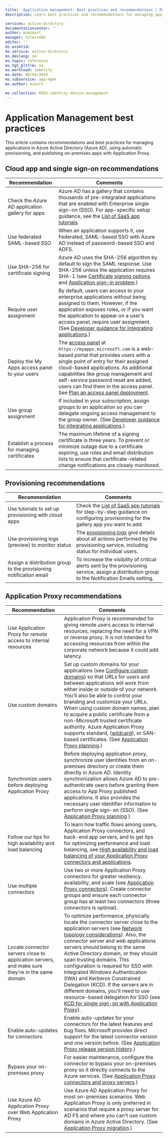 ```yaml
---
title: 'Application management: Best practices and recommendations | Microsoft Docs'
description: Learn best practices and recommendations for managing applications in Azure Active Directory. Learn about using automatic provisioning and publishing on-premises apps with Application Proxy.

services: active-directory
documentationcenter: ''
author: msmimart
manager: CelesteDG
editor: ''
ms.assetid: 
ms.service: active-directory
ms.devlang: na
ms.topic: reference
ms.tgt_pltfrm: na
ms.workload: identity
ms.date: 09/04/2019
ms.subservice: app-mgmt
ms.author: mimart

ms.collection: M365-identity-device-management
---
```

# Application Management best practices
This article contains recommendations and best practices for managing applications in Azure Active Directory (Azure AD), using automatic provisioning, and publishing on-premises apps with Application Proxy.

## Cloud app and single sign-on recommendations
| Recommendation | Comments |
| --- | --- |
| Check the Azure AD application gallery for apps  | Azure AD has a gallery that contains thousands of pre-integrated applications that are enabled with Enterprise single sign-on (SSO). For app-specific setup guidance, see the [List of SaaS app tutorials](https://azure.microsoft.com/documentation/articles/active-directory-saas-tutorial-list/).  | 
| Use federated SAML-based SSO  | When an application supports it, use Federated, SAML-based SSO with Azure AD instead of password-based SSO and ADFS.  | 
| Use SHA-256 for certificate signing  | Azure AD uses the SHA-256 algorithm by default to sign the SAML response. Use SHA-256 unless the application requires SHA-1 (see [Certificate signing options](https://docs.microsoft.com/azure/active-directory/manage-apps/certificate-signing-options) and [Application sign-in problem](https://docs.microsoft.com/azure/active-directory/manage-apps/application-sign-in-problem-application-error).)  | 
| Require user assignment  | By default, users can access to your enterprise applications without being assigned to them. However, if the application exposes roles, or if you want the application to appear on a user’s access panel, require user assignment. (See [Developer guidance for integrating applications](https://docs.microsoft.com/azure/active-directory/manage-apps/developer-guidance-for-integrating-applications).)  | 
| Deploy the My Apps access panel to your users | The [access panel](https://docs.microsoft.com/en-us/azure/active-directory/manage-apps/end-user-experiences) at `https://myapps.microsoft.com` is a web-based portal that provides users with a single point of entry for their assigned cloud-based applications. As additional capabilities like group management and self-service password reset are added, users can find them in the access panel. See [Plan an access panel deployment](https://docs.microsoft.com/azure/active-directory/manage-apps/access-panel-deployment-plan).
| Use group assignment  | If included in your subscription, assign groups to an application so you can delegate ongoing access management to the group owner. (See [Developer guidance for integrating applications](https://docs.microsoft.com/azure/active-directory/manage-apps/developer-guidance-for-integrating-applications).)   | 
| Establish a process for managing certificates | The maximum lifetime of a signing certificate is three years. To prevent or minimize outage due to a certificate expiring, use roles and email distribution lists to ensure that certificate-related change notifications are closely monitored. |

## Provisioning recommendations
| Recommendation | Comments |
| --- | --- |
| Use tutorials to set up provisioning with cloud apps | Check the [List of SaaS app tutorials](https://azure.microsoft.com/documentation/articles/active-directory-saas-tutorial-list/) for step-by-step guidance on configuring provisioning for the gallery app you want to add. |
| Use provisioning logs (preview) to monitor status | The [provisioning logs](https://docs.microsoft.com/azure/active-directory/reports-monitoring/concept-provisioning-logs.md#provisioning-logs) give details about all actions performed by the provisioning service, including status for individual users. |
| Assign a distribution group to the provisioning notification email | To increase the visibility of critical alerts sent by the provisioning service, assign a distribution group to the Notification Emails setting. |


## Application Proxy recommendations
| Recommendation | Comments |
| --- | --- |
| Use Application Proxy for remote access to internal resources | Application Proxy is recommended for giving remote users access to internal resources, replacing the need for a VPN or reverse proxy. It is not intended for accessing resources from within the corporate network because it could add latency.
| Use custom domains | Set up custom domains for your applications (see [Configure custom domains](https://docs.microsoft.com/azure/active-directory/manage-apps/application-proxy-configure-custom-domain)) so that URLs for users and between applications will work from either inside or outside of your network. You'll also be able to control your branding and customize your URLs.  When using custom domain names, plan to acquire a public certificate from a non-Microsoft trusted certificate authority. Azure Application Proxy supports standard, ([wildcard](https://docs.microsoft.com/azure/active-directory/manage-apps/application-proxy-wildcard)), or SAN-based certificates. (See [Application Proxy planning](https://docs.microsoft.com/azure/active-directory/manage-apps/application-proxy-deployment-plan).) |
| Synchronize users before deploying Application Proxy | Before deploying application proxy, synchronize user identities from an on-premises directory or create them directly in Azure AD. Identity synchronization allows Azure AD to pre-authenticate users before granting them access to App Proxy published applications. It also provides the necessary user identifier information to perform single sign-on (SSO). (See [Application Proxy planning](https://docs.microsoft.com/azure/active-directory/manage-apps/application-proxy-deployment-plan).) |
| Follow our tips for high availability and load balancing | To learn how traffic flows among users, Application Proxy connectors, and back-end app servers, and to get tips for optimizing performance and load balancing, see [High availability and load balancing of your Application Proxy connectors and applications](https://docs.microsoft.com/azure/active-directory/manage-apps/application-proxy-high-availability-load-balancing). |
| Use multiple connectors | Use two or more Application Proxy connectors for greater resiliency, availability, and scale (see [Application Proxy connectors](https://docs.microsoft.com/azure/active-directory/manage-apps/application-proxy-connectors)). Create connector groups and ensure each connector group has at least two connectors (three connectors is optimal). |
| Locate connector servers close to application servers, and make sure they're in the same domain | To optimize performance, physically locate the connector server close to the application servers (see [Network topology considerations](application-proxy-network-topology.md)). Also, the connector server and web applications servers should belong to the same Active Directory domain, or they should span trusting domains. This configuration is required for SSO with Integrated Windows Authentication (IWA) and Kerberos Constrained Delegation (KCD). If the servers are in different domains, you'll need to use resource-based delegation for SSO (see [KCD for single sign-on with Application Proxy](application-proxy-configure-single-sign-on-with-kcd.md)). |
| Enable auto-updates for connectors | Enable auto-updates for your connectors for the latest features and bug fixes. Microsoft provides direct support for the latest connector version and one version before. (See [Application Proxy release version history](https://docs.microsoft.com/azure/active-directory/manage-apps/application-proxy-release-version-history).) |
| Bypass your on-premises proxy | For easier maintenance, configure the connector to bypass your on-premises proxy so it directly connects to the Azure services. (See [Application Proxy connectors and proxy servers](https://docs.microsoft.com/azure/active-directory/manage-apps/application-proxy-configure-connectors-with-proxy-servers).) |
| Use Azure AD Application Proxy over Web Application Proxy | Use Azure AD Application Proxy for most on-premises scenarios. Web Application Proxy is only preferred in scenarios that require a proxy server for AD FS and where you can't use custom domains in Azure Active Directory. (See [Application Proxy migration](https://docs.microsoft.com/azure/active-directory/manage-apps/application-proxy-migration).) |

